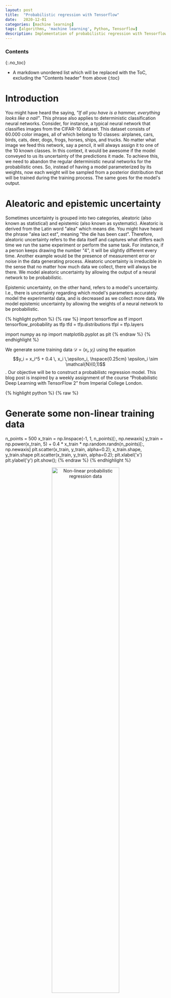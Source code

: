 ```yaml
---
layout: post
title:  "Probabilistic regression with Tensorflow"
date:   2020-12-01
categories: [machine learning]
tags: [algorithms, 'machine learning', Python, Tensorflow]
description: Implementation of probabilistic regression with Tensorflow
---
```


### Contents
{:.no_toc}

* A markdown unordered list which will be replaced with the ToC, excluding the "Contents header" from above
{:toc}


# Introduction
You might have heard the saying, *"If all you have is a hammer, everything looks like a nail"*. This phrase also applies to deterministic classification neural networks. Consider, for instance, a typical neural network that classifies images from the CIFAR-10 dataset. This dataset consists of 60.000 color images, all of which belong to 10 classes: airplanes, cars, birds, cats, deer, dogs, frogs, horses, ships, and trucks. No matter what image we feed this network, say a pencil, it will always assign it to one of the 10 known classes. In this context, it would be awesome if the model conveyed to us its uncertainty of the predictions it made. To achieve this, we need to abandon the regular deterministic neural networks for the probabilistic ones. So, instead of having a model parameterized by its weights, now each weight will be sampled from a posterior distribution that will be trained during the training process. The same goes for the model's output.


# Aleatoric and epistemic uncertainty
Sometimes uncertainty is grouped into two categories, aleatoric (also known as statistical) and epistemic (also known as systematic). Aleatoric is derived from the Latin word "alea" which means die. You might have heard the phrase "alea iact est", meaning "the die has been cast". Therefore, aleatoric uncertainty refers to the data itself and captures what differs each time we run the same experiment or perform the same task. For instance, if a person keeps drawing the number "4", it will be slightly different every time. Another example would be the presence of measurement error or noise in the data generating process. Aleatoric uncertainty is irreducible in the sense that no matter how much data we collect, there will always be there. We model aleatoric uncertainty by allowing the output of a neural network to be probabilistic.

Epistemic uncertainty, on the other hand, refers to a model's uncertainty. I.e., there is uncertainty regarding which model's parameters accurately model the experimental data, and is decreased as we collect more data. We model epistemic uncertainty by allowing the weights of a neural network to be probabilistic.


{% highlight python %}
{% raw %}
import tensorflow as tf
import tensorflow_probability as tfp
tfd = tfp.distributions
tfpl = tfp.layers 

import numpy as np
import matplotlib.pyplot as plt
{% endraw %}
{% endhighlight %}

We generate some training data $\mathcal{D}=(x_i, y_i)$ using the equation $$y_i = x_i^5 + 0.4 \, x_i \,\epsilon_i, \hspace{0.25cm} \epsilon_i \sim \mathcal{N}(0,1)$$. Our objective will be to construct a probabilistc regression model. This blog post is inspired by a weekly assignment of the course “Probabilistic Deep Learning with TensorFlow 2” from Imperial College London.

{% highlight python %}
{% raw %}
# Generate some non-linear training data
n_points = 500
x_train = np.linspace(-1, 1, n_points)[:, np.newaxis]
y_train = np.power(x_train, 5) + 0.4 * x_train * np.random.randn(n_points)[:, np.newaxis]
plt.scatter(x_train, y_train, alpha=0.2);
x_train.shape, y_train.shape
plt.scatter(x_train, y_train, alpha=0.2);
plt.xlabel('x')
plt.ylabel('y')
plt.show();
{% endraw %}
{% endhighlight %}

<p align="center">
 <img style="width: 65%; height: 65%" src="{{ site.url }}/images/probabilistic_regression/training_data.png" alt="Non-linear probabilistic regression data">
</p>

At the core of probabilistic predictive model is the Bayes rules. To estimate a full posterior distribution of the parameters $\mathbf{Θ}$, the Bayes rule would, in our case, take the following form:

$$
p(\mathbf{Θ|\mathcal{D}}) = \frac{p(\mathcal{D}|\mathbf{Θ})p(\mathbf{Θ})}{p(\mathcal{D})}
$$

I haven't researched the matter a lot, but in the absence of any evidence, choosing a normal distribution as a prior is a fair way to initialize a probabilistic neural network. After all, the central limit theorem asserts that samples obtained from data will approximate a normal distribution no matter the true underlying distribution.

{% highlight python %}
{% raw %}
def get_prior(kernel_size, bias_size, dtype=None):
    n = kernel_size + bias_size
    prior_model = tf.keras.Sequential([
        tfpl.DistributionLambda(lambda t: tfd.MultivariateNormalDiag(
        loc=tf.zeros(n), scale_diag=tf.ones(n)))
    ])
    return prior_model
{% endraw %}
{% endhighlight %}

Here comes the tricky part. We will use a multivariate Gaussian distribution for the posterior distribution. There are three ways for a multivariate normal distribution to be parameterized. First, in terms of a positive definite covariance matrix $\mathbf{\Sigma}$, second a positive definite precision matrix $\mathbf{\Sigma}^{-1}$, and last a lower-triangular matrix $\mathbf{L}\mathbf{L}^⊤$ with positive-valued diagonal entries, such that $\mathbf{\Sigma} = \mathbf{L}\mathbf{L}^⊤$. This triangular matrix can be obtained via, e.g., Cholesky decomposition of the covariance matrix. In our case we are going for the last method by using `MultivariateNormalTriL()`. So, instead of parameterizing the neural network with weights $\mathbf{w}$, we will instead parameterize it with $\mathbf{\mu}$ and $\sigma$.

{% highlight python %}
{% raw %}
def get_posterior(kernel_size, bias_size, dtype=None):
    n = kernel_size + bias_size
    posterior_model = tf.keras.Sequential([
        tfpl.VariableLayer(tfpl.MultivariateNormalTriL.params_size(n), dtype=dtype),
        tfpl.MultivariateNormalTriL(n)
    ])
    return posterior_model
{% endraw %}
{% endhighlight %}

So, just to let the above code sink. We consider the posterior distribution, which corresponds to the probability of predicting $y$ given an input $\mathbf{x}$ and the training data $\mathcal{D}$: 
$$p(y\mid \mathbf{x},\mathcal{D})= \int p(y\mid \mathbf{x},\mathbf{Θ}) \, p(\mathbf{Θ}\mid\mathcal{D}) \mathop{\mathrm{d}\theta}$$

This is equivalent to having an ensemble of models and taking their average weighted by the posterior probabilities of their parameters $\mathbf{Θ}$.There are two problems with this approach, however. First, it is computationally intractable to calculate an exact solution. Second, this averaging implies that our equation is not differentiable, which in turn means that we can't use backpropagation to update the model's parameters. The solution to both of these problems a method called variational inference.

{% highlight python %}
{% raw %}
# The prior distribution has no trainable variables
prior_model = get_prior(3, 1)
print('Trainable variables for prior model: ', prior_model.layers[0].trainable_variables)
print('Sampling from the prior distribution:\n', prior_model.call(tf.constant(1.0)).sample(5))

# The posterior distribution for kernel_size = 3, bias_size = 1, is expected to
# have (3 + 1) + ((4^2 - 4)/2 + 4) = 14 parameters. Note that the default initializer
# according to the docs is 'zeros'.
posterior_model = get_posterior(3, 1)
print('\nTrainable variables for posterior model: ', posterior_model.layers[0].trainable_variables)
print('Sampling from the posterior distribution:\n', posterior_model.call(tf.constant(1.0)).sample(5))

# Note that every time we run this cell block, we get different results for the samples
{% endraw %}
{% endhighlight %}


    Trainable variables for prior model:  []
    WARNING:tensorflow:From /home/stathis/.local/lib/python3.8/site-packages/tensorflow/python/ops/linalg/linear_operator_diag.py:167: calling LinearOperator.__init__ (from tensorflow.python.ops.linalg.linear_operator) with graph_parents is deprecated and will be removed in a future version.
    Instructions for updating:
    Do not pass `graph_parents`.  They will  no longer be used.
    Sampling from the prior distribution:
     tf.Tensor(
    [[ 1.3140054   0.93301576 -2.3522265   0.5879774 ]
     [-2.6143072   0.39889303  0.72736305 -0.06531376]
     [-1.1271048   0.4480154  -1.389969    0.87443566]
     [-0.6140247   0.3008949   0.91000426  0.1832995 ]
     [ 0.39756483  0.4414646  -1.025012    0.21117625]], shape=(5, 4), dtype=float32)
    
    Trainable variables for posterior model:  [<tf.Variable 'constant:0' shape=(14,) dtype=float32, numpy=
    array([0., 0., 0., 0., 0., 0., 0., 0., 0., 0., 0., 0., 0., 0.],
          dtype=float32)>]
    Sampling from the posterior distribution:
     tf.Tensor(
    [[-0.0099524   1.107596   -0.34787297  0.1307174 ]
     [-0.7565929  -0.08078367  0.1275031   0.80345786]
     [ 0.75810474  0.12409975  0.11558666  0.54518634]
     [-0.5074226   0.11740679  0.86849195 -0.33246624]
     [ 0.01261052  0.44296038  0.61944205  0.4496125 ]], shape=(5, 4), dtype=float32)



{% highlight python %}
{% raw %}
# Define the model, negative-log likelihood as the loss function
# and compile the model with the RMSprop optimizer
model = tf.keras.Sequential([
    tfpl.DenseVariational(input_shape=(1,), units=8,
                          make_prior_fn=get_prior,
                          make_posterior_fn=get_posterior,
                          kl_weight=1/x_train.shape[0],
                          activation='sigmoid'),
    tfpl.DenseVariational(units=tfpl.IndependentNormal.params_size(1),
                          make_prior_fn=get_prior,
                          make_posterior_fn=get_posterior,
                          kl_weight=1/x_train.shape[0]),
    tfpl.IndependentNormal(1)
])

def nll(y_true, y_pred):
    return -y_pred.log_prob(y_true)

model.compile(loss=nll, optimizer=tf.keras.optimizers.RMSprop(learning_rate=0.005))
model.summary()
{% endraw %}
{% endhighlight %}

    Model: "sequential_2"
    _________________________________________________________________
    Layer (type)                 Output Shape              Param #   
    =================================================================
    dense_variational (DenseVari (None, 8)                 152       
    _________________________________________________________________
    dense_variational_1 (DenseVa (None, 2)                 189       
    _________________________________________________________________
    independent_normal (Independ multiple                  0         
    =================================================================
    Total params: 341
    Trainable params: 341
    Non-trainable params: 0
    _________________________________________________________________


Let's calculate by hand the model's parameters. The **first dense variational layer** has 1 input, 8 outputs and 8 biases. Therefore, there are $$1\cdot 8 + 8 = 16$$ weights. Since each weight is going to be modelled by a normal distribution, we need 16 $$\mu$$'s, and $$(16^2 - 16)/2 + 16 = 136$$ $$\sigma$$'s. The latter is the number of elements of a lower triangular matrix $$8\times 8$$. Therefore, in total we need $$16 + 132 = 152$$ parameters. What about the **second variational layer**? This one has 8 inputs (since the previous had 8 outputs), 2 outputs (the $$\mu, \sigma$$ of the independent normal distribution), and 2 biases. Therefore, it has $$8\times 2 + 2 = 18$$ weights. For 18 weights, we need 18 $$\mu$$'s and $$(18^2 - 18)/2 + 18 = 171$$ $$\sigma$'s. Therefore, in total we need $$18 + 171 = 189$$ parameters. The `tfpl.MultivariateNormalTriL.params_size(n)` static function calculates the number of parameters need to parameterize a multivariate normal distribution, so we don't have to bother with it.

{% highlight python %}
{% raw %}
# Train the model for 1000 epochs
history = model.fit(x_train, y_train, epochs=1000, verbose=0)
plt.plot(history.history['loss'])
plt.xlabel('Epochs')
plt.ylabel('Loss');
{% endraw %}
{% endhighlight %}

<p align="center">
 <img style="width: 65%; height: 65%" src="{{ site.url }}/images/probabilistic_regression/loss_vs_epoch.png" alt="Loss vs. epochs">
</p>

{% highlight python %}
{% raw %}
plt.scatter(x_train, y_train, marker='.', alpha=0.2, label='data')
for _ in range(5):
    y_model = model(x_train)
    y_hat = y_model.mean()
    y_hat_minus_2sd = y_hat - 2 * y_model.stddev()
    y_hat_plus_2sd = y_hat + 2 * y_model.stddev()
    plt.plot(x_train, y_hat, color='red', label='model $\mu$' if _ == 0 else '')
    plt.plot(x_train, y_hat_minus_2sd, color='blue', label='$\mu - 2SD$' if _ == 0 else '')
    plt.plot(x_train, y_hat_plus_2sd, color='green', label='$\mu + 2SD$' if _ == 0 else '')
plt.xlabel('x')
plt.ylabel('y')
plt.legend()
plt.show()
{% endraw %}
{% endhighlight %}

<p align="center">
 <img style="width: 65%; height: 65%" src="{{ site.url }}/images/probabilistic_regression/regression1.png" alt="Non-linear probabilistic regression data">
</p>

{% highlight python %}
{% raw %}
plt.scatter(x_train, y_train, marker='.', alpha=0.2, label='data')
y_hat_t = 0
y_hat_minus_2sd = 0
y_hat_plus_2sd = 0
n_samples = 100
for _ in range(n_samples):
    y_model = model(x_train)
    y_hat_t = y_hat_t + y_model.mean()
    y_hat_minus_2sd = y_hat_minus_2sd + y_model.mean() - 2 * y_model.stddev()
    y_hat_plus_2sd = y_hat_plus_2sd + y_model.mean() + 2 * y_model.stddev()

y_hat_t /= n_samples
y_hat_minus_2sd /= n_samples
y_hat_plus_2sd /= n_samples
plt.plot(x_train, y_hat_t, color='red', label='model $\mu$')
plt.plot(x_train, y_hat_minus_2sd, color='blue', label='$\mu - 2SD$')
plt.plot(x_train, y_hat_plus_2sd, color='green', label='$\mu + 2SD$')
plt.xlabel('x')
plt.ylabel('y')
plt.legend()
plt.show()
{% endraw %}
{% endhighlight %}

<p align="center">
 <img style="width: 65%; height: 65%" src="{{ site.url }}/images/probabilistic_regression/regression2.png" alt="Non-linear probabilistic regression data">
</p>

